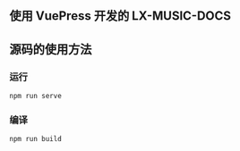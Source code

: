## 使用 VuePress 开发的 LX-MUSIC-DOCS

## 源码的使用方法

### 运行

```
npm run serve
```

### 编译

```
npm run build
```
